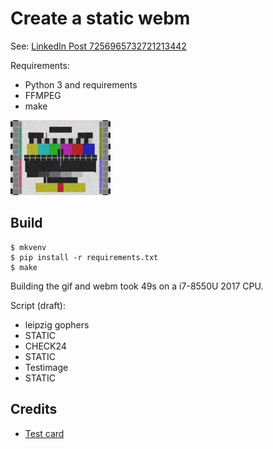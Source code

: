 # Create a static webm

See: [LinkedIn Post 7256965732721213442](https://www.linkedin.com/posts/martin-czygan-58348842_are-you-interested-in-reliable-and-robust-activity-7256965732721213442-qMtW)

Requirements:

* Python 3 and requirements
* FFMPEG
* make

![](anim-20.gif)

## Build

```shell
$ mkvenv
$ pip install -r requirements.txt
$ make
```

Building the gif and webm took 49s on a i7-8550U 2017 CPU.

Script (draft):

* leipzig gophers
* STATIC
* CHECK24
* STATIC
* Testimage
* STATIC

## Credits

* [Test card](https://en.wikipedia.org/wiki/Test_card)
